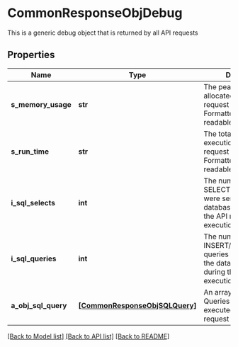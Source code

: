 # CommonResponseObjDebug

This is a generic debug object that is returned by all API requests
## Properties
Name | Type | Description | Notes
------------ | ------------- | ------------- | -------------
**s_memory_usage** | **str** | The peak memory allocated during the API request execution. Formatted as a human readable string | 
**s_run_time** | **str** | The total server execution time of the API request execution. Formatted as a human readable string | 
**i_sql_selects** | **int** | The number of SQL SELECT queries that were sent to the database server during the API request execution | 
**i_sql_queries** | **int** | The number of SQL INSERT/UPDATE/DELETE queries that were sent to the database server during the API request execution | 
**a_obj_sql_query** | [**[CommonResponseObjSQLQuery]**](CommonResponseObjSQLQuery.md) | An array of the SQL Queries that were executed during the API request execution | 

[[Back to Model list]](../README.md#documentation-for-models) [[Back to API list]](../README.md#documentation-for-api-endpoints) [[Back to README]](../README.md)


